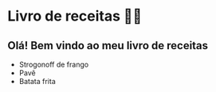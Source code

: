 # Livro de receitas :woman_cook:

## Olá! Bem vindo ao meu livro de receitas

- Strogonoff de frango
- Pavê
- Batata frita
